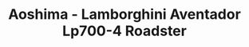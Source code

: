 ---
layout: product
title: "Aoshima - Lamborghini Aventador Lp700-4 Roadster"
price: "TBA" 
desc: "N/A"
img_path: "/assets/img/AO08652.webp"
brand: "N/A"
available: false
special_offer: false
new: false
soon: false
cat: "010000"
subcat: "013700"
subsubcat: "0N/A"
sifra: "AO08652"
popular: false
---